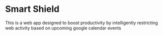 # Smart Shield
This is a web app designed to boost productivity by intelligently restricting web activity based on upcoming google calendar events

